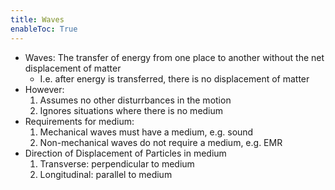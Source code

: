 ```yaml
---
title: Waves
enableToc: True
---
```


- Waves: The transfer of energy from one place to another without the net displacement of matter
	- I.e. after energy is transferred, there is no displacement of matter
- However:
	1. Assumes no other disturrbances in the motion
	2. Ignores situations where there is no medium
- Requirements for medium:
	1. Mechanical waves must have a medium, e.g. sound
	2. Non-mechanical waves do not require a medium, e.g. EMR
- Direction of Displacement of Particles in medium
	1. Transverse: perpendicular to medium
	2. Longitudinal: parallel to medium